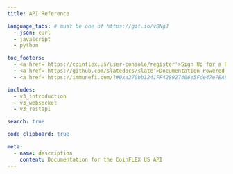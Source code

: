 ```yaml
---
title: API Reference

language_tabs: # must be one of https://git.io/vQNgJ
  - json: curl
  - javascript
  - python

toc_footers:
  - <a href='https://coinflex.us/user-console/register'>Sign Up for a Developer Key</a>
  - <a href='https://github.com/slatedocs/slate'>Documentation Powered by Slate</a>
  - <a href='https://immunefi.com/?#0xa270bb1241FF428927406e5Fde47e7EA8592aFb1'>Bug bounty</a>

includes:
  - v3_introduction
  - v3_websocket
  - v3_restapi

search: true

code_clipboard: true

meta:
  - name: description
    content: Documentation for the CoinFLEX US API
---
```

